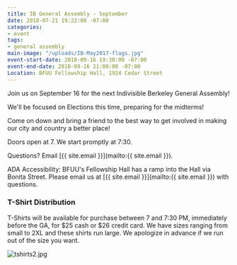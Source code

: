 ```yaml
---
title: IB General Assembly - September
date: 2018-07-21 19:22:00 -07:00
categories:
- event
tags:
- general assembly
main-image: "/uploads/IB-May2017-flags.jpg"
event-start-date: 2018-09-16 19:30:00 -07:00
event-end-date: 2018-09-16 21:00:00 -07:00
Location: BFUU Fellowship Hall, 1924 Cedar Street
---
```


Join us on September 16 for the next Indivisible Berkeley General Assembly! 

We'll be focused on Elections this time, preparing for the midterms!

Come on down and bring a friend to the best way to get involved in making our city and country a better place!

Doors open at 7. We start promptly at 7:30.

Questions? Email [{{ site.email }}](mailto:{{ site.email }}).

ADA Accessibility: BFUU's Fellowship Hall has a ramp into the Hall via Bonita Street. Please email us at [{{ site.email }}](mailto:{{ site.email }}) with questions.

### T-Shirt Distribution

T-Shirts will be available for purchase between 7 and 7:30 PM, immediately before the GA, for $25 cash or $26 credit card. We have sizes ranging from small to 2XL and these shirts run large. We apologize in advance if we run out of the size you want.

![tshirts2.jpg](/uploads/tshirts2.jpg)